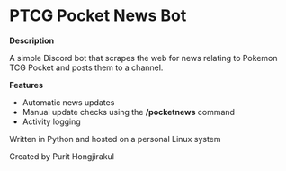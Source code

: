 # PTCG Pocket News Bot

**Description**

A simple Discord bot that scrapes the web for news relating to Pokemon TCG Pocket and posts them to a channel.

**Features**

- Automatic news updates
- Manual update checks using the **/pocketnews** command
- Activity logging

Written in Python and hosted on a personal Linux system

Created by Purit Hongjirakul
